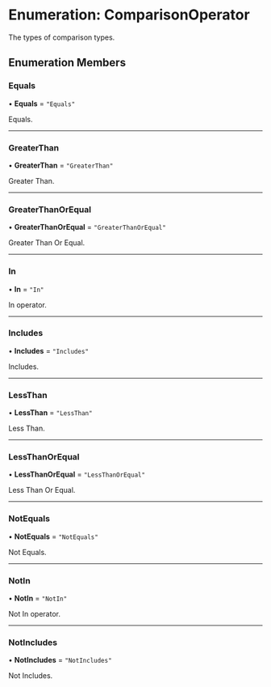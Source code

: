 # Enumeration: ComparisonOperator

The types of comparison types.

## Enumeration Members

### Equals

• **Equals** = `"Equals"`

Equals.

---

### GreaterThan

• **GreaterThan** = `"GreaterThan"`

Greater Than.

---

### GreaterThanOrEqual

• **GreaterThanOrEqual** = `"GreaterThanOrEqual"`

Greater Than Or Equal.

---

### In

• **In** = `"In"`

In operator.

---

### Includes

• **Includes** = `"Includes"`

Includes.

---

### LessThan

• **LessThan** = `"LessThan"`

Less Than.

---

### LessThanOrEqual

• **LessThanOrEqual** = `"LessThanOrEqual"`

Less Than Or Equal.

---

### NotEquals

• **NotEquals** = `"NotEquals"`

Not Equals.

---

### NotIn

• **NotIn** = `"NotIn"`

Not In operator.

---

### NotIncludes

• **NotIncludes** = `"NotIncludes"`

Not Includes.
